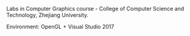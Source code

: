 Labs in Computer Graphics course - College of Computer Science and Technology, Zhejiang University.

Environment: OpenGL + Visual Studio 2017